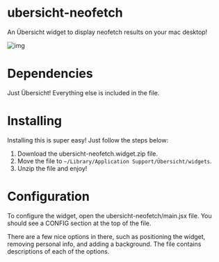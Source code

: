 # ubersicht-neofetch
An Übersicht widget to display neofetch results on your mac desktop!

![img](https://github.com/user-attachments/assets/88e41c9f-184b-4fda-a5b6-3a37e16304db)

# Dependencies
Just Übersicht! Everything else is included in the file.

# Installing
Installing this is super easy! Just follow the steps below:

1. Download the ubersicht-neofetch.widget.zip file.
2. Move the file to `~/Library/Application Support/Übersicht/widgets`.
3. Unzip the file and enjoy!

# Configuration
To configure the widget, open the ubersicht-neofetch/main.jsx file. You should see a CONFIG section at the top of the file.

There are a few nice options in there, such as positioning the widget, removing personal info, and adding a background. The file contains descriptions of each of the options.

